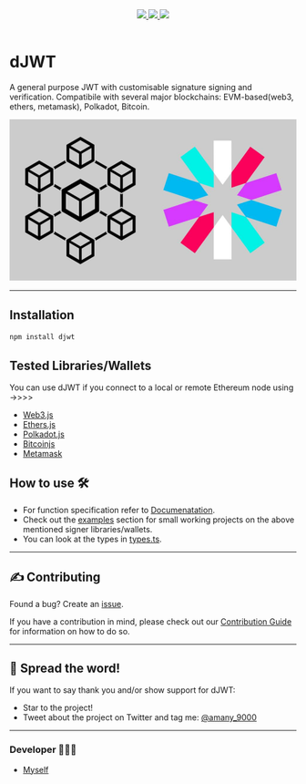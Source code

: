 <div align='center'>
  
<a href='https://github.com/amany9000/djwt/releases'>
  

<img src='https://img.shields.io/github/v/release/amany9000/djwt?color=%23FDD835&label=version'>
  
</a>
  
<a href='https://github.com/amany9000/djwt/blob/main/LICENSE'>
  
<img src='https://img.shields.io/github/license/amany9000/djwt'>
  
</a>

<a href='https://www.npmjs.com/package/djwt'>
  

<img src='https://img.shields.io/npm/v/djwt'>
  
</a>
  
</div>

<br />

# dJWT
A general purpose JWT with customisable signature signing and verification. Compatibile with several major blockchains: EVM-based(web3, ethers, metamask), Polkadot, Bitcoin. 

![Logo](./img/djwt-logo.jpeg)

---

## Installation 

```sh
npm install djwt
```

## Tested Libraries/Wallets

You can use dJWT if you connect to a local or remote Ethereum node using ->>>>
-   [Web3.js](https://github.com/ethereum/web3.js)
-   [Ethers.js](https://github.com/ethers-io/ethers.js)
-   [Polkadot.js](https://github.com/polkadot-js)
-   [Bitcoinjs](https://github.com/bitcoinjs/bitcoinjs-lib)
-   [Metamask](https://github.com/metamask)


## How to use 🛠️
- For function specification refer to [Documenatation](./DOCS.md).
- Check out the [examples](./examples/) section for small working projects on the above mentioned signer libraries/wallets.
- You can look at the types in [types.ts](./src/types.ts).

---

## ✍️ Contributing
Found a bug? Create an [issue](https://github.com/amany9000/djwt/issues).

If you have a contribution in mind, please check out our [Contribution Guide](https://github.com/amany9000/dJWT/blob/main/CONTRIBUTING.md) for information on how to do so. 

---

## 🌟 Spread the word!

If you want to say thank you and/or show support for dJWT:

- Star to the project!
- Tweet about the project on Twitter and tag me: [@amany_9000](https://twitter.com/amany_9000) 

---

### Developer 🧑🏻‍💻

- [Myself](https://github.com/amany9000)
